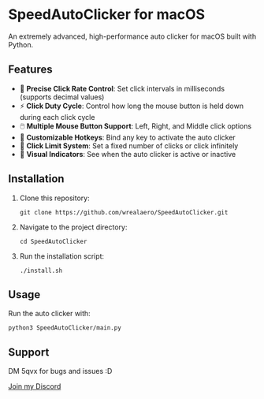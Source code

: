 # SpeedAutoClicker for macOS

An extremely advanced, high-performance auto clicker for macOS built with Python.

## Features

- 🎯 **Precise Click Rate Control**: Set click intervals in milliseconds (supports decimal values)
- ⚡ **Click Duty Cycle**: Control how long the mouse button is held down during each click cycle
- 🖱️ **Multiple Mouse Button Support**: Left, Right, and Middle click options
- 🎹 **Customizable Hotkeys**: Bind any key to activate the auto clicker
- 🔁 **Click Limit System**: Set a fixed number of clicks or click infinitely
- 🚦 **Visual Indicators**: See when the auto clicker is active or inactive

## Installation

1. Clone this repository:
   ```
   git clone https://github.com/wrealaero/SpeedAutoClicker.git
   ```

2. Navigate to the project directory:
   ```
   cd SpeedAutoClicker
   ```

3. Run the installation script:
   ```
   ./install.sh
   ```

## Usage

Run the auto clicker with:
```
python3 SpeedAutoClicker/main.py
```

## Support

DM 5qvx for bugs and issues :D

[Join my Discord](https://discord.gg/MxGV8fGzpR)
